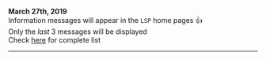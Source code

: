 **March 27th, 2019**  
Information messages will appear in the `LSP` home pages :+1:  
Only the *last* 3 messages will be displayed  
Check [here]() for complete list  

---
